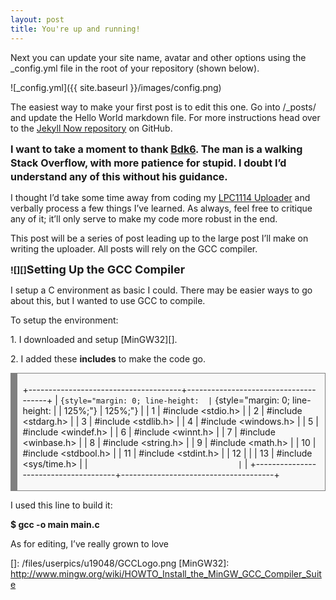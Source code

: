 ```yaml
---
layout: post
title: You're up and running!
---
```


Next you can update your site name, avatar and other options using the _config.yml file in the root of your repository (shown below).

![_config.yml]({{ site.baseurl }}/images/config.png)

The easiest way to make your first post is to edit this one. Go into /_posts/ and update the Hello World markdown file. For more instructions head over to the [Jekyll Now repository](https://github.com/barryclark/jekyll-now) on GitHub.



<span style="font-size: medium;"><span style="line-height: 22px;">**I
want to take a moment to thank [Bdk6][].  The man is a walking Stack
Overflow, with more patience for stupid.  I doubt I’d understand any of
this without his guidance.**</span></span>

I thought I’d take some time away from coding my [LPC1114
Uploader][] and verbally process a few things I’ve learned.  As always,
feel free to critique any of it; it’ll only serve to make my code more
robust in the end.  

This post will be a series of post leading up to the large post I’ll
make on writing the uploader.  All posts will rely on the GCC compiler.

 

**![][]<span style="font-size: large;">Setting Up the GCC
Compiler</span>**

I setup a C environment as basic I could.  <span
style="line-height: 1.231;">There may be easier ways to go about this,
but I wanted to use GCC to compile.  </span>

To setup the environment:

1\. I downloaded and setup [MinGW32][].

2\. I added these **includes** to make the code go.

 

<div
style="background: #f8f8f8; overflow: auto; width: auto; border: solid gray; border-width: .1em .1em .1em .8em; padding: .2em .6em;">

+--------------------------------------+--------------------------------------+
| ``` {style="margin: 0; line-height:  | ``` {style="margin: 0; line-height:  |
| 125%;"}                              | 125%;"}                              |
|  1                                   | #include <stdio.h>                   |
|  2                                   | #include <stdarg.h>                  |
|  3                                   | #include <stdlib.h>                  |
|  4                                   | #include <windows.h>                 |
|  5                                   | #include <windef.h>                  |
|  6                                   | #include <winnt.h>                   |
|  7                                   | #include <winbase.h>                 |
|  8                                   | #include <string.h>                  |
|  9                                   | #include <math.h>                    |
| 10                                   | #include <stdbool.h>                 |
| 11                                   | #include <stdint.h>                  |
| 12                                   |                                      |
| 13                                   | #include <sys/time.h>                |
| ```                                  | ```                                  |
+--------------------------------------+--------------------------------------+

</div>

 

I used this line to build it:

**\$ gcc -o main main.c**

<span style="line-height: 1.231;">As for editing, I’ve really grown to
love </span><a s>

  [Bdk6]: http://letsmakerobots.com/users/bdk6
  [LPC1114 Uploader]: http://letsmakerobots.com/lpc1114-usb-serial-solution-rerolling-boot-uploader
  []: /files/userpics/u19048/GCCLogo.png
  [MinGW32]: http://www.mingw.org/wiki/HOWTO_Install_the_MinGW_GCC_Compiler_Suite
